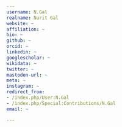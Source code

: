 ```yaml
---
username: N.Gal
realname: Nurit Gal
website: ~
affiliation: ~
bio: ~
github: ~
orcid: ~
linkedin: ~
googlescholar: ~
wikidata: ~
twitter: ~
mastodon-url: ~
meta: ~
instagram: ~
redirect_from:
- /index.php/User:N.Gal
- /index.php/Special:Contributions/N.Gal
email: ~

---
```

